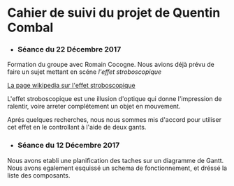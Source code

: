 
# Cahier de suivi du projet de Quentin Combal

* ### Séance du 22 Décembre 2017 

Formation du groupe avec Romain Cocogne. Nous avions déjà prévu de faire un sujet mettant en scéne *l'effet stroboscopique*

[La page wikipedia sur l'effet stroboscopique](https://fr.wikipedia.org/wiki/Effet_stroboscopique)

L'effet stroboscopique est une illusion d'optique qui donne l'impression de ralentir, voire arreter complétement un objet en mouvement.

Aprés quelques recherches, nous nous sommes mis d'accord pour utiliser cet effet en le controllant à l'aide de deux gants.


* ### Séance du 12 Décembre 2017

Nous avons etabli une planification des taches sur un diagramme de Gantt. Nous avons egalement esquissé un schema de fonctionnement, et dréssé la liste des composants. 

